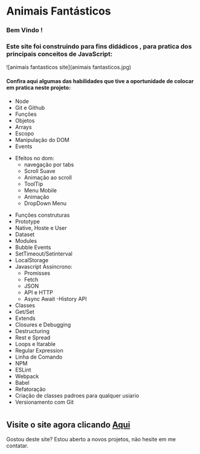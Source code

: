 # **Animais Fantásticos** 
### **Bem Vindo** !
### Este site foi construindo para fins didádicos , para pratica dos principais conceitos de **JavaScript**:

![animais fantasticos site](animais fantasticos.jpg)

#### Confira aqui algumas das habilidades que tive a oportunidade de colocar em pratica neste projeto:
 
* Node
* Git e Github
* Funções
* Objetos
* Arrays
* Escopo
* Manipulação do DOM
* Events
- Efeitos no dom:
  - navegação por tabs
  - Scroll Suave
  - Animação ao scroll
  - ToolTip
  - Menu Mobile
  - Animação
  - DropDown Menu

* Funções construturas
* Prototype
* Native, Hoste e User
* Dataset
* Modules
* Bubble Events
* SetTimeout/Setinterval
* LocalStorage
* Javascript Assincrono:
   - Promisses
   - Fetch
   - JSON
   - API e HTTP
   - Async Await
   -History API
* Classes
* Get/Set
* Extends
* Closures e Debugging
* Destructuring
* Rest e Spread
* Loops e Itarable
* Regular Expression
* Linha de Comando
* NPM
* ESLint
* Webpack
* Babel
* Refatoração
* Criação de classes padroes para qualquer usiario
* Versionamento com Git

#
## Visite o site agora clicando [Aqui](https://otaviosouza21.github.io/Animais-Fantasticos/)

Gostou deste site? Estou aberto a novos projetos, não hesite em me contatar.